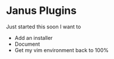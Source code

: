 # Janus Plugins

Just started this soon I want to
- Add an installer
- Document
- Get my vim environment back to 100%
